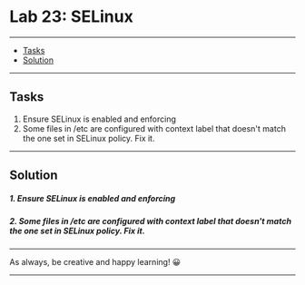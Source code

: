 
# Lab 23: SELinux

---

- [Tasks](#tasks)
- [Solution](#solution)

----

## Tasks

1. Ensure SELinux is enabled and enforcing
2. Some files in /etc are configured with context label that doesn't match the one set in SELinux policy. Fix it.

----

## Solution

##### 1. Ensure SELinux is enabled and enforcing
##### 2. Some files in /etc are configured with context label that doesn't match the one set in SELinux policy. Fix it.

----

As always, be creative and happy learning! 😀

----

